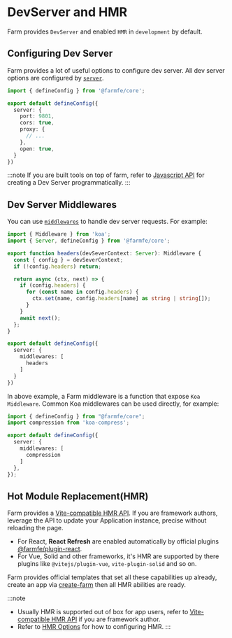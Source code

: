 # DevServer and HMR
Farm provides `DevServer` and enabled `HMR` in `development` by default.

## Configuring Dev Server
Farm provides a lot of useful options to configure dev server. All dev server options are configured by [`server`](/docs/config/dev-server).

```ts
import { defineConfig } from '@farmfe/core';

export default defineConfig({
  server: {
    port: 9801,
    cors: true,
    proxy: {
      // ...
    },
    open: true,
  }
})
```

:::note
If you are built tools on top of farm, refer to [Javascript API](http://localhost:1911/docs/api/javascript-api) for creating a Dev Server programmatically.
:::

## Dev Server Middlewares
You can use [`middlewares`](/docs/config/dev-server#middlewares) to handle dev server requests. For example:

```ts title="farm.config.ts"
import { Middleware } from 'koa';
import { Server, defineConfig } from '@farmfe/core';

export function headers(devSeverContext: Server): Middleware {
  const { config } = devSeverContext;
  if (!config.headers) return;

  return async (ctx, next) => {
    if (config.headers) {
      for (const name in config.headers) {
        ctx.set(name, config.headers[name] as string | string[]);
      }
    }
    await next();
  };
}

export default defineConfig({
  server: {
    middlewares: [
      headers
    ]
  }
})
```

In above example, a Farm middleware is a function that expose `Koa Middleware`. Common Koa middlewares can be used directly, for example:

```ts {2,7}
import { defineConfig } from "@farmfe/core";
import compression from 'koa-compress';

export default defineConfig({
  server: {
    middlewares: [
      compression
    ]
  },
});
```

## Hot Module Replacement(HMR)
Farm provides a [Vite-compatible HMR API](/docs/api/hmr-api). If you are framework authors, leverage the API to update your Application instance, precise without reloading the page.

* For React, **React Refresh** are enabled automatically by official plugins [@farmfe/plugin-react](/docs/plugins/official-plugins/react).
* For Vue, Solid and other frameworks, it's HMR are supported by there plugins like `@vitejs/plugin-vue`, `vite-plugin-solid` and so on.

Farm provides official templates that set all these capabilities up already, create an app via [create-farm](/docs/quick-start) then all HMR abilities are ready.

:::note
* Usually HMR is supported out of box for app users, refer to [Vite-compatible HMR API](/docs/api/hmr-api) if you are framework author.
* Refer to [HMR Options](/docs/config/dev-server#hmr) for how to configuring HMR.
:::